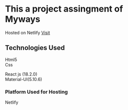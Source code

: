 # This a project assingment of Myways

Hosted on Netlify [Visit](https://myways-assingment.netlify.app/)

## Technologies Used
Html5 <br />
Css <br/>

React js (18.2.0) <br/>
Material-UI(5.10.6)


### Platform Used for Hosting

Netlify



